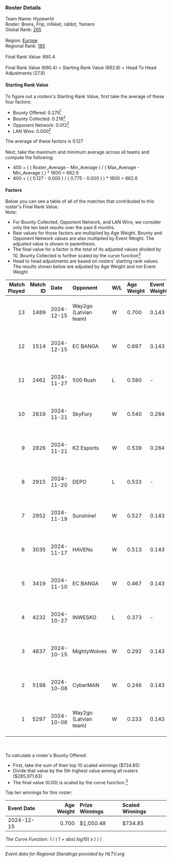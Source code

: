### Roster Details<br />
Team Name: Hypewrld<br />
Roster: Brens, Frip, m1kket, rabbit, Yamero<br />
Global Rank: [265](../../standings_global_2025_02_28.md)<br />
<br />
Region: [Europe]( ../../standings_europe_2025_02_28.md)<br />
Regional Rank: [185]( ../../standings_europe_2025_02_28.md)<br />
<br />
Final Rank Value:  690.4<br />
<br />
Final Rank Value (690.4) = Starting Rank Value (662.6) + Head To Head Adjustments (27.9)<br />

#### Starting Rank Value<br />
To figure out a rosters's Starting Rank Value, first take the average of these four factors:<br />
- Bounty Offered: 0.279[<sup>1</sup>](#table2)
- Bounty Collected: 0.218[<sup>2</sup>](#table1)
- Opponent Network: 0.012[<sup>2</sup>](#table1)
- LAN Wins: 0.000[<sup>2</sup>](#table1)

The average of these factors is 0.127<br />
<br />
Next, take the maximum and minimum average across all teams and compute the following:<br />
- 400 + ( ( Roster_Average - Min_Average ) / ( Max_Average - Min_Average ) ) * 1600 = 662.6
- 400 + ( ( 0.127 - 0.000 ) / ( 0.775 - 0.000 ) ) * 1600 = 662.6


#### Factors<br />
Below you can see a table of all of the matches that contributed to this roster's Final Rank Value.<br />
Note:<br />

- For Bounty Collected, Opponent Network, and LAN Wins, we consider only the ten best results over the past 6 months.
- Raw values for those factors are multiplied by Age Weight. Bounty and Opponent Network values are also multiplied by Event Weight. The adjusted value is shown in parenthesis.
- The final value for a factor is the total of its adjusted values divided by 10. Bounty Collected is further scaled by the curve function[<sup>3</sup>](#curveFunction)
- Head to head adjustments are based on rosters' starting rank values. The results shown below are adjusted by Age Weight and not Event Weight
<span id="table1"></span><br />


| Match Played | Match ID | Date       | Opponent              | W/L | Age Weight | Event Weight | Bounty Collected | Opponent Network | LAN Wins  | H2H Adj. | Roster                              |
| -: | -: | :- | :- | :- | :- | :- | :- | :- | :- | -: | :- |
|           13 |     1489 | 2024-12-15 | Way2go (Latvian team) | W   | 0.700      | 0.143        | 0.001 (0.000)    | 0.127 (0.013)    | 0 (0.000) |     9.13 | Brens, Frip, m1kket, rabbit, Yamero |
|           12 |     1514 | 2024-12-15 | EC BANGA              | W   | 0.697      | 0.143        | 0.001 (0.000)    | 0.105 (0.010)    | 0 (0.000) |     6.18 | Brens, Frip, m1kket, rabbit, Yamero |
|           11 |     2462 | 2024-11-27 | 500 Rush              | L   | 0.580      | -            | -                | -                | -         |    -9.12 | Brens, Frip, m1kket, rabbit, Yamero |
|           10 |     2819 | 2024-11-21 | SkyFury               | W   | 0.540      | 0.284        | 0.005 (0.001)    | 0.367 (0.056)    | 0 (0.000) |     8.99 | Brens, Frip, m1kket, rabbit, Yamero |
|            9 |     2826 | 2024-11-21 | KZ Esports            | W   | 0.539      | 0.284        | 0.010 (0.002)    | 0.122 (0.019)    | 0 (0.000) |     9.46 | Brens, Frip, m1kket, rabbit, Yamero |
|            8 |     2915 | 2024-11-20 | DEPO                  | L   | 0.533      | -            | -                | -                | -         |    -5.61 | Brens, Frip, m1kket, rabbit, Yamero |
|            7 |     2952 | 2024-11-19 | Sunshine!             | W   | 0.527      | 0.143        | 0.000 (0.000)    | 0.000 (0.000)    | 0 (0.000) |     2.68 | Brens, Frip, m1kket, rabbit, Yamero |
|            6 |     3035 | 2024-11-17 | HAVENs                | W   | 0.513      | 0.143        | 0.000 (0.000)    | 0.097 (0.007)    | 0 (0.000) |     3.17 | Brens, Frip, m1kket, rabbit, Yamero |
|            5 |     3419 | 2024-11-10 | EC BANGA              | W   | 0.467      | 0.143        | 0.001 (0.000)    | 0.105 (0.007)    | 0 (0.000) |     4.73 | Brens, Frip, m1kket, rabbit, Yamero |
|            4 |     4232 | 2024-10-27 | INWESKO               | L   | 0.373      | -            | -                | -                | -         |    -8.60 | Brens, Frip, m1kket, rabbit, Yamero |
|            3 |     4837 | 2024-10-15 | MightyWolves          | W   | 0.292      | 0.143        | 0.000 (0.000)    | 0.044 (0.002)    | 0 (0.000) |     1.73 | Brens, Frip, m1kket, rabbit, Yamero |
|            2 |     5198 | 2024-10-08 | CyberMAN              | W   | 0.246      | 0.143        | 0.000 (0.000)    | 0.063 (0.002)    | 0 (0.000) |     2.08 | Brens, Frip, m1kket, rabbit, Yamero |
|            1 |     5297 | 2024-10-06 | Way2go (Latvian team) | W   | 0.233      | 0.143        | 0.001 (0.000)    | 0.127 (0.004)    | 0 (0.000) |     3.04 | Brens, Frip, m1kket, rabbit, Yamero |

<br />
<span id="table2"></span><br />
To calculate a roster's Bounty Offered:<br />

- First, take the sum of their top 10 scaled winnings ($734.85)
- Divide that value by the 5th highest value among all rosters ($285,971.63)
- The final value (0.00) is scaled by the curve function.[<sup>3</sup>](#curveFunction)

Top ten winnings for this roster:<br />

| Event Date | Age Weight | Prize Winnings | Scaled Winnings |
| :- | -: | :- | :- |
| 2024-12-15 |      0.700 | $1,050.48      | $734.85         |


<span id="curveFunction"></span>_The Curve Function: 1 / ( 1 + abs( log10( x ) ) )_<br />

---
_Event data for Regional Standings provided by HLTV.org_<br />
